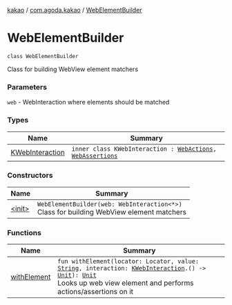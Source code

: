 [kakao](../../index.md) / [com.agoda.kakao](../index.md) / [WebElementBuilder](./index.md)

# WebElementBuilder

`class WebElementBuilder`

Class for building WebView element matchers

### Parameters

`web` - WebInteraction where elements should be matched

### Types

| Name | Summary |
|---|---|
| [KWebInteraction](-k-web-interaction/index.md) | `inner class KWebInteraction : `[`WebActions`](../-web-actions/index.md)`, `[`WebAssertions`](../-web-assertions/index.md) |

### Constructors

| Name | Summary |
|---|---|
| [&lt;init&gt;](-init-.md) | `WebElementBuilder(web: WebInteraction<*>)`<br>Class for building WebView element matchers |

### Functions

| Name | Summary |
|---|---|
| [withElement](with-element.md) | `fun withElement(locator: Locator, value: `[`String`](https://kotlinlang.org/api/latest/jvm/stdlib/kotlin/-string/index.html)`, interaction: `[`KWebInteraction`](-k-web-interaction/index.md)`.() -> `[`Unit`](https://kotlinlang.org/api/latest/jvm/stdlib/kotlin/-unit/index.html)`): `[`Unit`](https://kotlinlang.org/api/latest/jvm/stdlib/kotlin/-unit/index.html)<br>Looks up web view element and performs actions/assertions on it |
